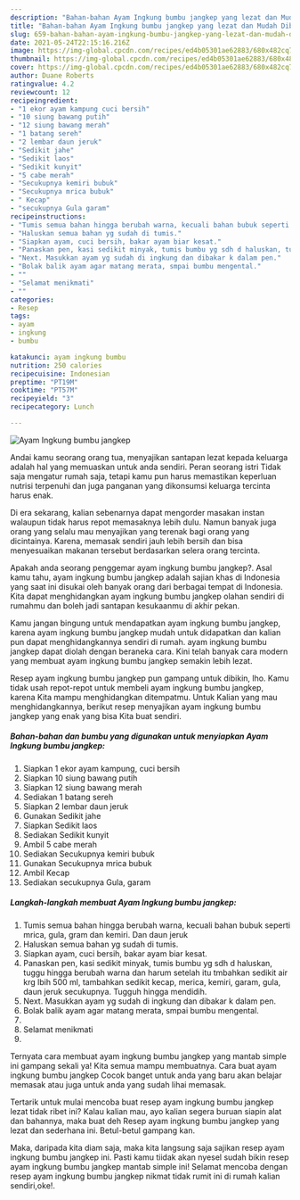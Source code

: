 ```yaml
---
description: "Bahan-bahan Ayam Ingkung bumbu jangkep yang lezat dan Mudah Dibuat"
title: "Bahan-bahan Ayam Ingkung bumbu jangkep yang lezat dan Mudah Dibuat"
slug: 659-bahan-bahan-ayam-ingkung-bumbu-jangkep-yang-lezat-dan-mudah-dibuat
date: 2021-05-24T22:15:16.216Z
image: https://img-global.cpcdn.com/recipes/ed4b05301ae62883/680x482cq70/ayam-ingkung-bumbu-jangkep-foto-resep-utama.jpg
thumbnail: https://img-global.cpcdn.com/recipes/ed4b05301ae62883/680x482cq70/ayam-ingkung-bumbu-jangkep-foto-resep-utama.jpg
cover: https://img-global.cpcdn.com/recipes/ed4b05301ae62883/680x482cq70/ayam-ingkung-bumbu-jangkep-foto-resep-utama.jpg
author: Duane Roberts
ratingvalue: 4.2
reviewcount: 12
recipeingredient:
- "1 ekor ayam kampung cuci bersih"
- "10 siung bawang putih"
- "12 siung bawang merah"
- "1 batang sereh"
- "2 lembar daun jeruk"
- "Sedikit jahe"
- "Sedikit laos"
- "Sedikit kunyit"
- "5 cabe merah"
- "Secukupnya kemiri bubuk"
- "Secukupnya mrica bubuk"
- " Kecap"
- "secukupnya Gula garam"
recipeinstructions:
- "Tumis semua bahan hingga berubah warna, kecuali bahan bubuk seperti mrica, gula, gram dan kemiri. Dan daun jeruk"
- "Haluskan semua bahan yg sudah di tumis."
- "Siapkan ayam, cuci bersih, bakar ayam biar kesat."
- "Panaskan pen, kasi sedikit minyak, tumis bumbu yg sdh d haluskan, tuggu hingga berubah warna dan harum setelah itu tmbahkan sedikit air krg lbih 500 ml, tambahkan sedikit kecap, merica, kemiri, garam, gula, daun jeruk secukupnya. Tugguh hingga mendidih."
- "Next. Masukkan ayam yg sudah di ingkung dan dibakar k dalam pen."
- "Bolak balik ayam agar matang merata, smpai bumbu mengental."
- ""
- "Selamat menikmati"
- ""
categories:
- Resep
tags:
- ayam
- ingkung
- bumbu

katakunci: ayam ingkung bumbu 
nutrition: 250 calories
recipecuisine: Indonesian
preptime: "PT19M"
cooktime: "PT57M"
recipeyield: "3"
recipecategory: Lunch

---
```



![Ayam Ingkung bumbu jangkep](https://img-global.cpcdn.com/recipes/ed4b05301ae62883/680x482cq70/ayam-ingkung-bumbu-jangkep-foto-resep-utama.jpg)

Andai kamu seorang orang tua, menyajikan santapan lezat kepada keluarga adalah hal yang memuaskan untuk anda sendiri. Peran seorang istri Tidak saja mengatur rumah saja, tetapi kamu pun harus memastikan keperluan nutrisi terpenuhi dan juga panganan yang dikonsumsi keluarga tercinta harus enak.

Di era  sekarang, kalian sebenarnya dapat mengorder masakan instan walaupun tidak harus repot memasaknya lebih dulu. Namun banyak juga orang yang selalu mau menyajikan yang terenak bagi orang yang dicintainya. Karena, memasak sendiri jauh lebih bersih dan bisa menyesuaikan makanan tersebut berdasarkan selera orang tercinta. 



Apakah anda seorang penggemar ayam ingkung bumbu jangkep?. Asal kamu tahu, ayam ingkung bumbu jangkep adalah sajian khas di Indonesia yang saat ini disukai oleh banyak orang dari berbagai tempat di Indonesia. Kita dapat menghidangkan ayam ingkung bumbu jangkep olahan sendiri di rumahmu dan boleh jadi santapan kesukaanmu di akhir pekan.

Kamu jangan bingung untuk mendapatkan ayam ingkung bumbu jangkep, karena ayam ingkung bumbu jangkep mudah untuk didapatkan dan kalian pun dapat menghidangkannya sendiri di rumah. ayam ingkung bumbu jangkep dapat diolah dengan beraneka cara. Kini telah banyak cara modern yang membuat ayam ingkung bumbu jangkep semakin lebih lezat.

Resep ayam ingkung bumbu jangkep pun gampang untuk dibikin, lho. Kamu tidak usah repot-repot untuk membeli ayam ingkung bumbu jangkep, karena Kita mampu menghidangkan ditempatmu. Untuk Kalian yang mau menghidangkannya, berikut resep menyajikan ayam ingkung bumbu jangkep yang enak yang bisa Kita buat sendiri.

<!--inarticleads1-->

##### Bahan-bahan dan bumbu yang digunakan untuk menyiapkan Ayam Ingkung bumbu jangkep:

1. Siapkan 1 ekor ayam kampung, cuci bersih
1. Siapkan 10 siung bawang putih
1. Siapkan 12 siung bawang merah
1. Sediakan 1 batang sereh
1. Siapkan 2 lembar daun jeruk
1. Gunakan Sedikit jahe
1. Siapkan Sedikit laos
1. Sediakan Sedikit kunyit
1. Ambil 5 cabe merah
1. Sediakan Secukupnya kemiri bubuk
1. Gunakan Secukupnya mrica bubuk
1. Ambil  Kecap
1. Sediakan secukupnya Gula, garam




<!--inarticleads2-->

##### Langkah-langkah membuat Ayam Ingkung bumbu jangkep:

1. Tumis semua bahan hingga berubah warna, kecuali bahan bubuk seperti mrica, gula, gram dan kemiri. Dan daun jeruk
1. Haluskan semua bahan yg sudah di tumis.
1. Siapkan ayam, cuci bersih, bakar ayam biar kesat.
1. Panaskan pen, kasi sedikit minyak, tumis bumbu yg sdh d haluskan, tuggu hingga berubah warna dan harum setelah itu tmbahkan sedikit air krg lbih 500 ml, tambahkan sedikit kecap, merica, kemiri, garam, gula, daun jeruk secukupnya. Tugguh hingga mendidih.
1. Next. Masukkan ayam yg sudah di ingkung dan dibakar k dalam pen.
1. Bolak balik ayam agar matang merata, smpai bumbu mengental.
1. 
1. Selamat menikmati
1. 




Ternyata cara membuat ayam ingkung bumbu jangkep yang mantab simple ini gampang sekali ya! Kita semua mampu membuatnya. Cara buat ayam ingkung bumbu jangkep Cocok banget untuk anda yang baru akan belajar memasak atau juga untuk anda yang sudah lihai memasak.

Tertarik untuk mulai mencoba buat resep ayam ingkung bumbu jangkep lezat tidak ribet ini? Kalau kalian mau, ayo kalian segera buruan siapin alat dan bahannya, maka buat deh Resep ayam ingkung bumbu jangkep yang lezat dan sederhana ini. Betul-betul gampang kan. 

Maka, daripada kita diam saja, maka kita langsung saja sajikan resep ayam ingkung bumbu jangkep ini. Pasti kamu tiidak akan nyesel sudah bikin resep ayam ingkung bumbu jangkep mantab simple ini! Selamat mencoba dengan resep ayam ingkung bumbu jangkep nikmat tidak rumit ini di rumah kalian sendiri,oke!.

